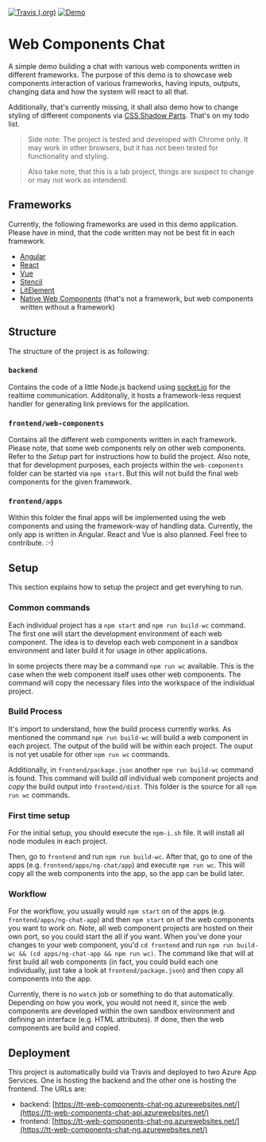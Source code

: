 [![Travis (.org)](https://img.shields.io/travis/thinktecture-labs/web-components-chat?style=for-the-badge)](https://travis-ci.org/thinktecture-labs/web-components-chat)
[![Demo](https://img.shields.io/website?label=demo&style=for-the-badge&url=https%3A%2F%2Ftt-web-components-chat-ng.azurewebsites.net%2F)](https://tt-web-components-chat-ng.azurewebsites.net/)

# Web Components Chat

A simple demo building a chat with various web components written in different frameworks.
The purpose of this demo is to showcase web components interaction of various frameworks, having inputs, outputs, changing data and how the system will react to all that. 

Additionally, that's currently missing, it shall also demo how to change styling of different components via [CSS Shadow Parts](https://www.w3.org/TR/css-shadow-parts-1/). That's on my todo list.

> Side note: The project is tested and developed with Chrome only. It may work in other browsers, but it has not been tested for functionality and styling.

> Also take note, that this is a lab project, things are suspect to change or may not work as intendend.

## Frameworks

Currently, the following frameworks are used in this demo application.
Please have in mind, that the code written may not be best fit in each framework.

* [Angular](https://angular.io/)
* [React](https://reactjs.org/)
* [Vue](https://vuejs.org/)
* [Stencil](https://stenciljs.com/)
* [LitElement](https://lit-element.polymer-project.org/)
* [Native Web Components](https://www.webcomponents.org/) (that's not a framework, but web components written without a framework)

## Structure

The structure of the project is as following:

### `backend`

Contains the code of a little Node.js backend using [socket.io]() for the realtime communication. Additonally, it hosts a framework-less request handler for generating link previews for the application.

### `frontend/web-components`

Contains all the different web components written in each framework.
Please note, that some web components rely on other web components.
Refer to the _Setup_ part for instructions how to build the project. 
Also note, that for development purposes, each projects within the `web-components` folder can be started via `npm start`.
But this will not build the final web components for the given framework.

### `frontend/apps`

Within this folder the final apps will be implemented using the web components and using the framework-way of handling data.
Currently, the only app is written in Angular. 
React and Vue is also planned. 
Feel free to contribute. :-)

## Setup

This section explains how to setup the project and get everyhing to run.

### Common commands

Each individual project has a `npm start` and `npm run build-wc` command.
The first one will start the development environment of each web component.
The idea is to develop each web component in a sandbox environment and later build it for usage in other applications.

In some projects there may be a command `npm run wc` available.
This is the case when the web component itself uses other web components.
The command will copy the necessary files into the workspace of the individual project.

### Build Process

It's import to understand, how the build process currently works. 
As mentioned the command `npm run build-wc` will build a web component in each project.
The output of the build will be within each project.
The ouput is not yet usable for other `npm run wc` commands.

Additionally, in `frontend/package.json` another `npm run build-wc` command is found.
This command will build _all_ individual web component projects and _copy_ the build output into `frontend/dist`.
This folder is the source for all `npm run wc` commands.

### First time setup

For the initial setup, you should execute the `npm-i.sh` file.
It will install all node modules in each project.

Then, go to `frontend` and run `npm run build-wc`.
After that, go to one of the apps (e.g. `frontend/apps/ng-chat/app`) and execute `npm run wc`.
This will copy all the web components into the app, so the app can be build later.

### Workflow

For the workflow, you usually would `npm start` on of the apps (e.g. `frontend/apps/ng-chat-app`) and then `npm start` on of the web components you want to work on.
Note, all web component projects are hosted on their own port, so you could start the all if you want.
When you've done your changes to your web component, you'd `cd frontend` and run `npm run build-wc && (cd apps/ng-chat-app && npm run wc)`. 
The command like that will at first build all web components (in fact, you could build each one individually, just take a look at `frontend/package.json`) and then copy all components into the app. 

Currently, there is no `watch` job or something to do that automatically.
Depending on how you work, you would not need it, since the web components are developed within the own sandbox environment and defining an interface (e.g. HTML attributes). 
If done, then the web components are build and copied.

## Deployment

This project is automatically build via Travis and deployed to two Azure App Services.
One is hosting the backend and the other one is hosting the frontend.
The URLs are:

* backend: [https://tt-web-components-chat-ng.azurewebsites.net/](https://tt-web-components-chat-api.azurewebsites.net/)
* frontend: [https://tt-web-components-chat-ng.azurewebsites.net/](https://tt-web-components-chat-ng.azurewebsites.net/)